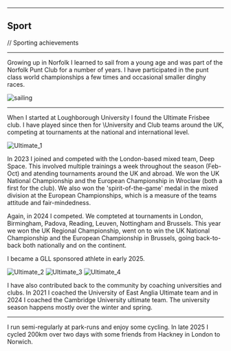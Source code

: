 ***
## Sport
// Sporting achievements

***

Growing up in Norfolk I learned to sail from a young age and was part of the Norfolk Punt Club for a number of years. I have participated in the punt class world championships a few times and occasional smaller dinghy races.

![sailing](https://john-savill.github.io/Media/sail2.jpg "Sailing at the Punt World Championships")

***

When I started at Loughborough University I found the Ultimate Frisbee club. I have played since then for \University and Club teams around the UK, competing at tournaments at the national and international level.

![Ultimate_1](https://john-savill.github.io/Media/space4.jpg "European Championships Semi Final 2023")

In 2023 I joined  and competed with the London-based mixed team, Deep Space. This involved multiple trainings a week throughout the season (Feb-Oct) and atending tournaments around the UK and abroad. We won the UK National Championship and the European Championship in Wroclaw (both a first for the club). We also won the 'spirit-of-the-game' medal in the mixed division at the European Championships, which is a measure of the teams attitude and fair-mindedness.

Again, in 2024 I competed. We compteted at tournaments in London, Birmingham, Padova, Reading, Leuven, Nottingham and Brussels. This year we won the UK Regional Championship, went on to win the UK National Championship and the European Championship in Brussels, going back-to-back both nationally and on the continent.

I became a GLL sponsored athlete in early 2025.

![Ultimate_2](https://john-savill.github.io/Media/space5.jpg "UK National Champions 2023")
![Ultimate_3](https://john-savill.github.io/Media/space2.jpg "European Champions 2023")
![Ultimate_4](https://john-savill.github.io/Media/space9.jpg "UK London Tour 2023")

I have also contributed back to the community by coaching universities and clubs. In 2021 I coached the University of East Anglia Ultimate team and in 2024 I coached the Cambridge University ultimate team. The university season happens mostly over the winter and spring.

***

I run semi-regularly at park-runs and enjoy some cycling. In late 2025 I cycled 200km over two days with some friends from Hackney in London to Norwich.
